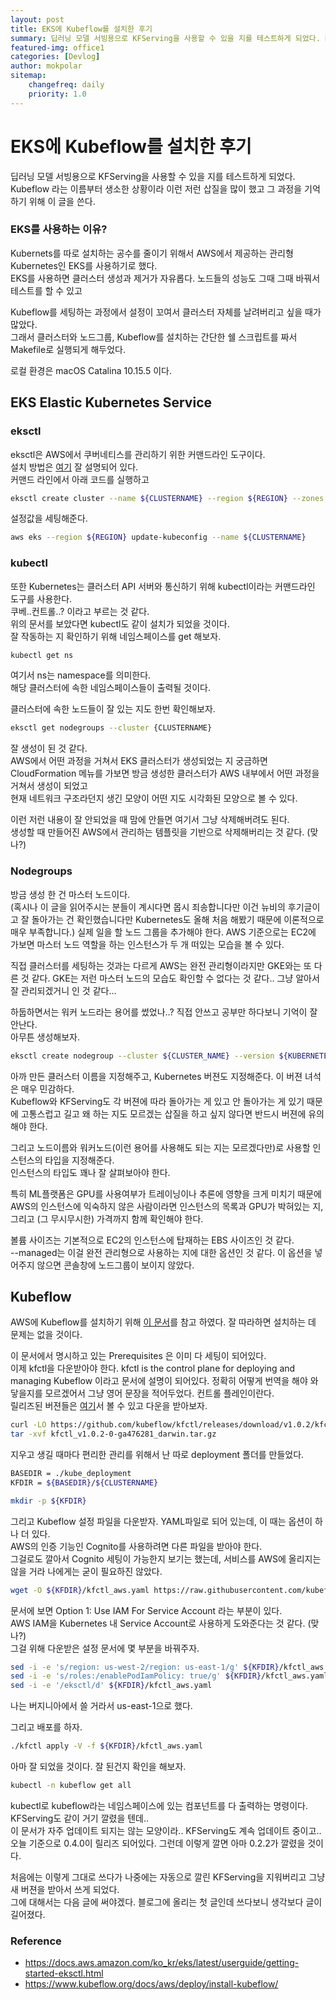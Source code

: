 ```yaml
---
layout: post
title: EKS에 Kubeflow를 설치한 후기
summary: 딥러닝 모델 서빙용으로 KFServing을 사용할 수 있을 지를 테스트하게 되었다. Kubeflow 라는 이름부터 생소한 상황이라 이런 저런 삽질을 많이 했고 그 과정을 기억하기 위해 이 글을 쓴다....
featured-img: office1
categories: [Devlog]
author: mokpolar
sitemap:
    changefreq: daily
    priority: 1.0
---
```


# EKS에 Kubeflow를 설치한 후기

딥러닝 모델 서빙용으로 KFServing을 사용할 수 있을 지를 테스트하게 되었다.  
Kubeflow 라는 이름부터 생소한 상황이라 이런 저런 삽질을 많이 했고 그 과정을 기억하기 위해 이 글을 쓴다.
  


### EKS를 사용하는 이유?

Kubernets를 따로 설치하는 공수를 줄이기 위해서 AWS에서 제공하는 관리형 Kubernetes인 EKS를 사용하기로 했다.  
EKS를 사용하면 클러스터 생성과 제거가 자유롭다. 노드들의 성능도 그때 그때 바꿔서 테스트를 할 수 있고 

Kubeflow를 세팅하는 과정에서 설정이 꼬여서 클러스터 자체를 날려버리고 싶을 때가 많았다.  
그래서 클러스터와 노드그룹, Kubeflow를 설치하는 간단한 쉘 스크립트를 짜서 Makefile로 실행되게 해두었다.  

로컬 환경은 macOS Catalina 10.15.5 이다.

## EKS Elastic Kubernetes Service

### eksctl

eksctl은 AWS에서 쿠버네티스를 관리하기 위한 커맨드라인 도구이다.  
설치 방법은 [여기](https://docs.aws.amazon.com/ko_kr/eks/latest/userguide/getting-started-eksctl.html) 잘 설명되어 있다.  
커맨드 라인에서 아래 코드를 실행하고  

```bash
eksctl create cluster --name ${CLUSTERNAME} --region ${REGION} --zones {ZONES}
```

설정값을 세팅해준다. 
```bash
aws eks --region ${REGION} update-kubeconfig --name ${CLUSTERNAME}
```

### kubectl 

또한 Kubernetes는 클러스터 API 서버와 통신하기 위해 kubectl이라는 커맨드라인 도구를 사용한다.   
쿠베..컨트롤..? 이라고 부르는 것 같다.  
위의 문서를 보았다면 kubectl도 같이 설치가 되었을 것이다.  
잘 작동하는 지 확인하기 위해 네임스페이스를 get 해보자. 
```bash
kubectl get ns
```
여기서 ns는 namespace를 의미한다.  
해당 클러스터에 속한 네임스페이스들이 출력될 것이다. 

클러스터에 속한 노드들이 잘 있는 지도 한번 확인해보자. 
```bash
eksctl get nodegroups --cluster {CLUSTERNAME}
```

잘 생성이 된 것 같다.  
AWS에서 어떤 과정을 거쳐서 EKS 클러스터가 생성되었는 지 궁금하면 CloudFormation 메뉴를 가보면 방금 생성한 클러스터가 AWS 내부에서 어떤 과정을 거쳐서 생성이 되었고  
현재 네트워크 구조라던지 생긴 모양이 어떤 지도 시각화된 모양으로 볼 수 있다.  

이런 저런 내용이 잘 안되었을 때 맘에 안들면 여기서 그냥 삭제해버려도 된다.  
생성할 때 만들어진 AWS에서 관리하는 템플릿을 기반으로 삭제해버리는 것 같다. (맞나?)

### Nodegroups

방금 생성 한 건 마스터 노드이다.   
(혹시나 이 글을 읽어주시는 분들이 계시다면 몹시 죄송합니다만 이건 뉴비의 후기글이고 잘 돌아가는 건 확인했습니다만 Kubernetes도 올해 처음 해봤기 때문에 이론적으로 매우 부족합니다.)
실제 일을 할 노드 그룹을 추가해야 한다. AWS 기준으로는 EC2에 가보면 마스터 노드 역할을 하는 인스턴스가 두 개 떠있는 모습을 볼 수 있다.  

직접 클러스터를 세팅하는 것과는 다르게 AWS는 완전 관리형이라지만 GKE와는 또 다른 것 같다. GKE는 저런 마스터 노드의 모습도 확인할 수 없다는 것 같다..  그냥 알아서 잘 관리되겠거니 인 것 같다...

하둡하면서는 워커 노드라는 용어를 썼었나..? 직접 안쓰고 공부만 하다보니 기억이 잘 안난다.  
아무튼 생성해보자. 

```bash
eksctl create nodegroup --cluster ${CLUSTER_NAME} --version ${KUBERNETESVERSION} --name ${NODENAME} --node-type ${NODETYPE} --nodes {HOWMANYNODES} --nodes-min {MINIMUM} --nodes-max {MAXIMUM} --node-volume-size {VOLUMESIZE} --ssh-public-key ${MYKEYPAIR} --managed
```
아까 만든 클러스터 이름을 지정해주고, Kubernetes 버젼도 지정해준다. 이 버젼 녀석은 매우 민감하다.  
Kubeflow와 KFServing도 각 버젼에 따라 돌아가는 게 있고 안 돌아가는 게 있기 때문에 고통스럽고 길고 왜 하는 지도 모르겠는 삽질을 하고 싶지 않다면 반드시 버젼에 유의해야 한다.  

그리고 노드이름와 워커노드(이런 용어를 사용해도 되는 지는 모르겠다만)로 사용할 인스턴스의 타입을 지정해준다.  
인스턴스의 타입도 꽤나 잘 살펴보아야 한다.  

특히 ML플랫폼은 GPU를 사용여부가 트레이닝이나 추론에 영향을 크게 미치기 때문에 AWS의 인스턴스에 익숙하지 않은 사람이라면 인스턴스의 목록과 GPU가 박혀있는 지,  그리고 (그 무시무시한) 가격까지 함께 확인해야 한다.  

볼륨 사이즈는 기본적으로 EC2의 인스턴스에 탑재하는 EBS 사이즈인 것 같다.   
--managed는 이걸 완전 관리형으로 사용하는 지에 대한 옵션인 것 같다. 이 옵션을 넣어주지 않으면 콘솔창에 노드그룹이 보이지 않았다. 



## Kubeflow

AWS에 Kubeflow를 설치하기 위해 [이 문서](https://www.kubeflow.org/docs/aws/deploy/install-kubeflow/)를 참고 하였다. 잘 따라하면 설치하는 데 문제는 없을 것이다. 

이 문서에서 명시하고 있는 Prerequisites 은 이미 다 세팅이 되어있다.  
이제 kfctl을 다운받아야 한다. kfctl is the control plane for deploying and managing Kubeflow 이라고 문서에 설명이 되어있다. 
정확히 어떻게 번역을 해야 와닿을지를 모르겠어서 그냥 영어 문장을 적어두었다. 컨트롤 플레인이란다.  
릴리즈된 버젼들은 [여기](https://github.com/kubeflow/kfctl/releases/tag/v1.0.2)서 볼 수 있고 다운을 받아보자.  

```bash
curl -LO https://github.com/kubeflow/kfctl/releases/download/v1.0.2/kfctl_v1.0.2-0-ga476281_darwin.tar.gz
tar -xvf kfctl_v1.0.2-0-ga476281_darwin.tar.gz
```

지우고 생길 때마다 편리한 관리를 위해서 난 따로 deployment 폴더를 만들었다.  
```bash
BASEDIR = ./kube_deployment
KFDIR = ${BASEDIR}/${CLUSTERNAME}

mkdir -p ${KFDIR}
```

그리고 Kubeflow 설정 파일을 다운받자. YAML파일로 되어 있는데, 이 때는 옵션이 하나 더 있다.  
AWS의 인증 기능인 Cognito를 사용하려면 다른 파일을 받아야 한다.  
그걸로도 깔아서 Cognito 세팅이 가능한지 보기는 했는데, 서비스를 AWS에 올리지는 않을 거라 나에게는 굳이 필요하진 않았다. 
```bash
wget -O ${KFDIR}/kfctl_aws.yaml https://raw.githubusercontent.com/kubeflow/manifests/v1.0-branch/kfdef/kfctl_aws.v1.0.2.yaml
```

문서에 보면 Option 1: Use IAM For Service Account 라는 부분이 있다.  
AWS IAM을 Kubernetes 내 Service Account로 사용하게 도와준다는 것 같다. (맞나?)  
그걸 위해 다운받은 설정 문서에 몇 부분을 바꿔주자. 

```bash
sed -i -e 's/region: us-west-2/region: us-east-1/g' ${KFDIR}/kfctl_aws.yaml
sed -i -e 's/roles:/enablePodIamPolicy: true/g' ${KFDIR}/kfctl_aws.yaml
sed -i -e '/eksctl/d' ${KFDIR}/kfctl_aws.yaml
```
나는 버지니아에서 쓸 거라서 us-east-1으로 했다. 

그리고 배포를 하자.
```bash
./kfctl apply -V -f ${KFDIR}/kfctl_aws.yaml
```  

아마 잘 되었을 것이다. 잘 된건지 확인을 해보자. 

```bash
kubectl -n kubeflow get all
```

kubectl로  kubeflow라는 네임스페이스에 있는 컴포넌트를 다 출력하는 명령이다.  
KFServing도 같이 거기 깔렸을 텐데..   
이 문서가 자주 업데이트 되지는 않는 모양이라.. KFServing도 계속 업데이트 중이고.. 오늘 기준으로 0.4.0이 릴리즈 되어있다. 그런데 이렇게 깔면 아마 0.2.2가 깔렸을 것이다.

처음에는 이렇게 그대로 쓰다가 나중에는 자동으로 깔린 KFServing을 지워버리고 그냥 새 버젼을 받아서 쓰게 되었다.   
그에 대해서는 다음 글에 써야겠다. 블로그에 올리는 첫 글인데 쓰다보니 생각보다 글이 길어졌다. 

### Reference

* https://docs.aws.amazon.com/ko_kr/eks/latest/userguide/getting-started-eksctl.html
* https://www.kubeflow.org/docs/aws/deploy/install-kubeflow/